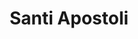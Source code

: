 ---
layout: architecture
title: Santi Apostoli
category: 
building: apostoli
image: apostoli-thumbnail.png
blurb: Santi Apostoli
thumbnail: apostoli-thumbnail.png
status: live
image-model: apostoli-models.png
front_page: live
model_link: https://3d.wlu.edu/v21/pages/Apostoli/apostoli.html
model_thumbnail: /assets/images/thumbnail/apostoli-model-thumbnail.png
model_info: 
---